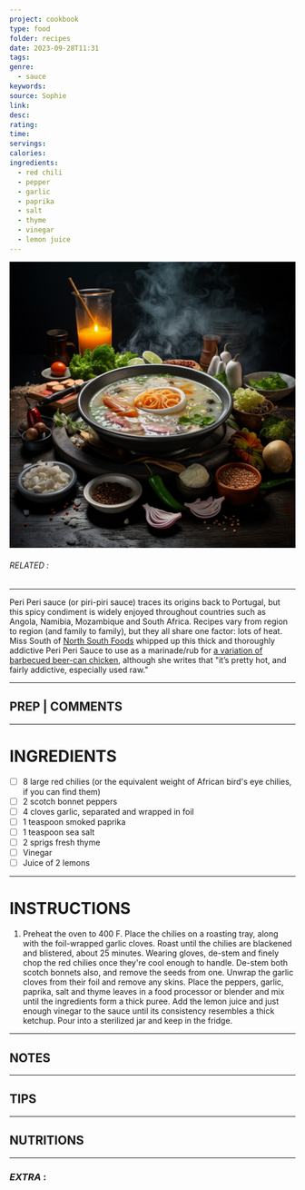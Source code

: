 ```yaml
---
project: cookbook
type: food
folder: recipes
date: 2023-09-28T11:31
tags: 
genre:
  - sauce
keywords: 
source: Sophie
link: 
desc: 
rating: 
time: 
servings: 
calories: 
ingredients:
  - red chili
  - pepper
  - garlic
  - paprika
  - salt
  - thyme
  - vinegar
  - lemon juice
---
```


![IMAGE](_default.png)

###### *RELATED* : 
---
Peri Peri sauce (or piri-piri sauce) traces its origins back to Portugal, but this spicy condiment is widely enjoyed throughout countries such as Angola, Namibia, Mozambique and South Africa. Recipes vary from region to region (and family to family), but they all share one factor: lots of heat. Miss South of [North South Foods](http://www.northsouthfood.com/) whipped up this thick and thoroughly addictive Peri Peri Sauce to use as a marinade/rub for [a variation of barbecued beer-can chicken](http://www.northsouthfood.com/michelada-peri-peri-poussin/), although she writes that "it’s pretty hot, and fairly addictive, especially used raw."

---
## PREP | COMMENTS



---
# INGREDIENTS

- [ ] 8 large red chilies (or the equivalent weight of African bird's eye chilies, if you can find them)
- [ ] 2 scotch bonnet peppers
- [ ] 4 cloves garlic, separated and wrapped in foil
- [ ] 1 teaspoon smoked paprika
- [ ] 1 teaspoon sea salt
- [ ] 2 sprigs fresh thyme
- [ ] Vinegar
- [ ] Juice of 2 lemons

---
# INSTRUCTIONS

1. Preheat the oven to 400 F. Place the chilies on a roasting tray, along with the foil-wrapped garlic cloves. Roast until the chilies are blackened and blistered, about 25 minutes. Wearing gloves, de-stem and finely chop the red chilies once they're cool enough to handle. De-stem both scotch bonnets also, and remove the seeds from one. Unwrap the garlic cloves from their foil and remove any skins. Place the peppers, garlic, paprika, salt and thyme leaves in a food processor or blender and mix until the ingredients form a thick puree. Add the lemon juice and just enough vinegar to the sauce until its consistency resembles a thick ketchup. Pour into a sterilized jar and keep in the fridge.

---
## NOTES



---
## TIPS



---
## NUTRITIONS



---
### *EXTRA* :



